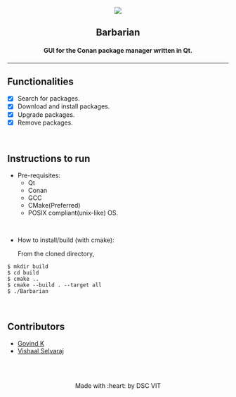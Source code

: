 <p align="center">
	<img src="https://user-images.githubusercontent.com/30529572/72455010-fb38d400-37e7-11ea-9c1e-8cdeb5f5906e.png" />
	<h2 align="center">  Barbarian  </h2>
	<h4 align="center">  GUI for the Conan package manager written in Qt.  <h4>
</p>

---
<!---
[![DOCS](https://img.shields.io/badge/Documentation-see%20docs-green?style=flat-square&logo=appveyor)](INSERT_LINK_FOR_DOCS_HERE) 
  [![UI ](https://img.shields.io/badge/User%20Interface-Link%20to%20UI-orange?style=flat-square&logo=appveyor)](INSERT_UI_LINK_HERE)
--->

## Functionalities
- [X]   Search for packages. 
- [X]   Download and install packages.
- [X]   Upgrade packages.
- [X]   Remove packages.

<br>


## Instructions to run

* Pre-requisites:
	-  Qt
	-  Conan
	-  GCC
	-  CMake(Preferred)
	-  POSIX compliant(unix-like) OS.
<br>

* How to install/build (with cmake):  

  From the cloned directory,  
```
$ mkdir build  
$ cd build  
$ cmake ..  
$ cmake --build . --target all  
$ ./Barbarian
```
<br>
	
## Contributors

* [ Govind K ](https://github.com/roidujeu)
* [ Vishaal Selvaraj ](https://github.com/supercmmetry)


<br>
<br>

<p align="center">
	Made with :heart: by DSC VIT
</p>
